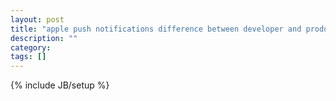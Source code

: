 ```yaml
---
layout: post
title: "apple push notifications difference between developer and production notification certificate"
description: ""
category: 
tags: []
---
```

{% include JB/setup %}
